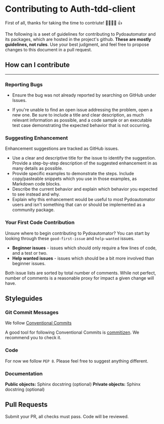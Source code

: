 # Contributing to Auth-tdd-client

First of all, thanks for taking the time to contriute! 🎉🎉🎉🎉 👍

The following is a seet of guidelines for contributing to Pydoautomator and its packages, which are hosted in the project's github. **These are mostly guidelines, not rules**. Use your best judgment, and feel free to propose changes to this document in a pull request.

## How can I contribute

______________________________

### Reporting Bugs

- Ensure the bug was not already reported by searching on GitHub under Issues.

- If you're unable to find an open issue addressing the problem, open a new one. Be sure to include a title and clear description, as much relevant information as possible, and a code sample or an executable test case demonstrating the expected behavior that is not occurring.

### Suggesting Enhancement

Enhancement suggestions are tracked as GitHub issues.

- Use a clear and descriptive title for the issue to identify the suggestion.
Provide a step-by-step description of the suggested enhancement in as many details as possible.
- Provide specific examples to demonstrate the steps. Include copy/pasteable snippets which you use in those examples, as Markdown code blocks.
- Describe the current behavior and explain which behavior you expected to see instead and why.
- Explain why this enhancement would be useful to most Pydoautomator users and isn't something that can or should be implemented as a community package.

### Your First Code Contribution

Unsure where to begin contributing to Pydoautomator? You can start by looking through these `good-first-issue` and `help-wanted` issues.


- **Beginner issues** - issues which should only require a few lines of code, and a test or two.
- **Help wanted issues** - issues which should be a bit more involved than beginner issues.

Both issue lists are sorted by total number of comments. While not perfect, number of comments is a reasonable proxy for impact a given change will have.

## Styleguides

### Git Commit Messages

We follow [Conventional Commits](https://www.conventionalcommits.org/en/v1.0.0/)

A good tool for following Conventional Commits is [commitizen](https://commitizen-tools.github.io/commitizen/). We recommend you to check it.

### Code

For now we follow `PEP 8`. Please feel free to suggest anything different.

### Documentation

**Public objects:** Sphinx docstring (optional)
**Private objects:** Sphinx docstring (optional)

## Pull Requests
Submit your PR, all checks must pass. Code will be reviewed.
